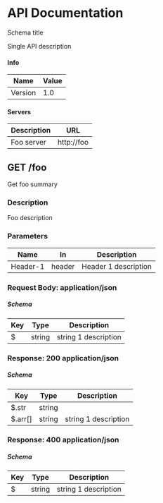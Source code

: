 # API Documentation

Schema title

Single API description

#### Info

| Name | Value |
| ---- | ----- |
| Version | 1.0 |


#### Servers

| Description | URL |
| ----------- | --- |
| Foo server | http://foo |


GET /foo
--------

Get foo summary

### Description

Foo description

### Parameters

| Name   | In  | Description |
| ------ | --- | ----------- |
| Header-1 | header | Header 1 description |

### Request Body: application/json

##### Schema

| Key | Type | Description |
| --- | ---- | ----------- |
| $ | string | string 1 description |

### Response: 200 application/json

##### Schema

| Key | Type | Description |
| --- | ---- | ----------- |
| $.str | string |  |
| $.arr[] | string | string 1 description |

### Response: 400 application/json

##### Schema

| Key | Type | Description |
| --- | ---- | ----------- |
| $ | string | string 1 description |
